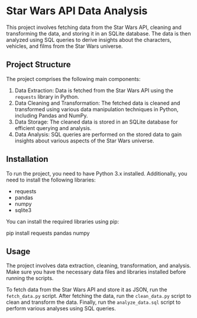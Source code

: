 # Star Wars API Data Analysis

This project involves fetching data from the Star Wars API, cleaning and transforming the data, and storing it in an SQLite database. The data is then analyzed using SQL queries to derive insights about the characters, vehicles, and films from the Star Wars universe.

## Project Structure

The project comprises the following main components:

1. Data Extraction: Data is fetched from the Star Wars API using the `requests` library in Python.
2. Data Cleaning and Transformation: The fetched data is cleaned and transformed using various data manipulation techniques in Python, including Pandas and NumPy.
3. Data Storage: The cleaned data is stored in an SQLite database for efficient querying and analysis.
4. Data Analysis: SQL queries are performed on the stored data to gain insights about various aspects of the Star Wars universe.

## Installation

To run the project, you need to have Python 3.x installed. Additionally, you need to install the following libraries:

- requests
- pandas
- numpy
- sqlite3

You can install the required libraries using pip:

pip install requests pandas numpy

## Usage

The project involves data extraction, cleaning, transformation, and analysis. Make sure you have the necessary data files and libraries installed before running the scripts.

To fetch data from the Star Wars API and store it as JSON, run the `fetch_data.py` script. After fetching the data, run the `clean_data.py` script to clean and transform the data. Finally, run the `analyze_data.sql` script to perform various analyses using SQL queries.



